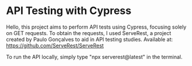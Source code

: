 # API Testing with Cypress

Hello, this project aims to perform API tests using Cypress, focusing solely on GET requests.
To obtain the requests, I used ServeRest, a project created by Paulo Gonçalves to aid in API testing studies. Available at: https://github.com/ServeRest/ServeRest

To run the API locally, simply type "npx serverest@latest" in the terminal.
